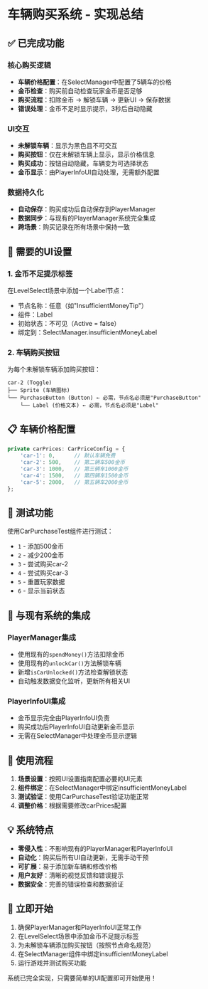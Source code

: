 # 车辆购买系统 - 实现总结

## ✅ 已完成功能

### 核心购买逻辑
- **车辆价格配置**：在SelectManager中配置了5辆车的价格
- **金币检查**：购买前自动检查玩家金币是否足够
- **购买流程**：扣除金币 → 解锁车辆 → 更新UI → 保存数据
- **错误处理**：金币不足时显示提示，3秒后自动隐藏

### UI交互
- **未解锁车辆**：显示为黑色且不可交互
- **购买按钮**：仅在未解锁车辆上显示，显示价格信息
- **购买成功**：按钮自动隐藏，车辆变为可选择状态
- **金币显示**：由PlayerInfoUI自动处理，无需额外配置

### 数据持久化
- **自动保存**：购买成功后自动保存到PlayerManager
- **数据同步**：与现有的PlayerManager系统完全集成
- **跨场景**：购买记录在所有场景中保持一致

## 🔧 需要的UI设置

### 1. 金币不足提示标签
在LevelSelect场景中添加一个Label节点：
- 节点名称：任意（如"InsufficientMoneyTip"）
- 组件：Label
- 初始状态：不可见（Active = false）
- 绑定到：SelectManager.insufficientMoneyLabel

### 2. 车辆购买按钮
为每个未解锁车辆添加购买按钮：
```
car-2 (Toggle)
├── Sprite (车辆图标)
└── PurchaseButton (Button) ← 必需，节点名必须是"PurchaseButton"
    └── Label (价格文本) ← 必需，节点名必须是"Label"
```

## 📋 车辆价格配置

```typescript
private carPrices: CarPriceConfig = {
    'car-1': 0,      // 默认车辆免费
    'car-2': 500,    // 第二辆车500金币
    'car-3': 1000,   // 第三辆车1000金币
    'car-4': 1500,   // 第四辆车1500金币
    'car-5': 2000,   // 第五辆车2000金币
};
```

## 🧪 测试功能

使用CarPurchaseTest组件进行测试：
- `1` - 添加500金币
- `2` - 减少200金币
- `3` - 尝试购买car-2
- `4` - 尝试购买car-3
- `5` - 重置玩家数据
- `6` - 显示当前状态

## 🔄 与现有系统的集成

### PlayerManager集成
- 使用现有的`spendMoney()`方法扣除金币
- 使用现有的`unlockCar()`方法解锁车辆
- 新增`isCarUnlocked()`方法检查解锁状态
- 自动触发数据变化监听，更新所有相关UI

### PlayerInfoUI集成
- 金币显示完全由PlayerInfoUI负责
- 购买成功后PlayerInfoUI自动更新金币显示
- 无需在SelectManager中处理金币显示逻辑

## 🎯 使用流程

1. **场景设置**：按照UI设置指南配置必要的UI元素
2. **组件绑定**：在SelectManager中绑定insufficientMoneyLabel
3. **测试验证**：使用CarPurchaseTest验证功能正常
4. **调整价格**：根据需要修改carPrices配置

## 💡 系统特点

- **零侵入性**：不影响现有的PlayerManager和PlayerInfoUI
- **自动化**：购买后所有UI自动更新，无需手动干预
- **可扩展**：易于添加新车辆和修改价格
- **用户友好**：清晰的视觉反馈和错误提示
- **数据安全**：完善的错误检查和数据验证

## 🚀 立即开始

1. 确保PlayerManager和PlayerInfoUI正常工作
2. 在LevelSelect场景中添加金币不足提示标签
3. 为未解锁车辆添加购买按钮（按照节点命名规范）
4. 在SelectManager组件中绑定insufficientMoneyLabel
5. 运行游戏并测试购买功能

系统已完全实现，只需要简单的UI配置即可开始使用！
